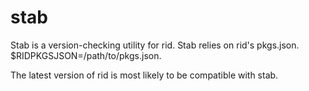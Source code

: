 # stab

Stab is a version-checking utility for rid. Stab relies on rid's pkgs.json. $RIDPKGSJSON=/path/to/pkgs.json.

The latest version of rid is most likely to be compatible with stab.
